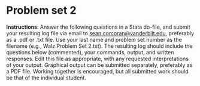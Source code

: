 # Problem set 2

**Instructions**: Answer the following questions in a Stata do-file, and submit your resulting log file via email to sean.corcoran@vanderbilt.edu, preferably as a .pdf or .txt file. Use your last name and problem set number as the filename (e.g., Walz Problem Set 2.txt).  The resulting log should include the questions below (commented), your commands, output, and written responses. Edit this file as appropriate, with any requested interpretations of your output. Graphical output can be submitted separately, preferably as a PDF file. Working together is encouraged, but all submitted work should be that of the individual student.